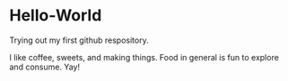# Hello-World
Trying out my first github respository.

I like coffee, sweets, and making things. Food in general is fun to explore and consume. Yay!
